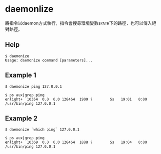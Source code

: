 daemonlize
=============

將指令以daemon方式執行，指令會搜尋環境變數`$PATH`下的路徑，也可以傳入絕對路徑。

Help
---------

```
$ daemonize
Usage: daemonize command [parameters]...
```

Example 1
-----------

```
$ daemonize ping 127.0.0.1

$ ps aux|grep ping
enlight+  10354  0.0  0.0 128464  1900 ?        Ss   19:01   0:00 /usr/bin/ping 127.0.0.1
```

Example 2
-----------

```
$ daemonize `which ping` 127.0.0.1

$ ps aux|grep ping
enlight+  10369  0.0  0.0 128464  1888 ?        Ss   19:04   0:00 /usr/bin/ping 127.0.0.1
```
